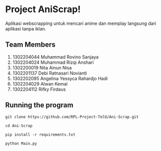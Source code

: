 # Project AniScrap!
Aplikasi webscrapping untuk mencari anime dan memplay langsung dari aplikasi tanpa iklan.

## Team Members
1. 1302204044 Muhammad Rovino Sanjaya
1. 1302204024 Muhammad Rizqi Anshari
1. 1302200019 Nita Ainun Nisa
1. 1302201137 Debi Ratnasari Novianti
1. 1302202095 Angelina Yessyca Rahardjo Hadi
1. 1302204029 Alwan Kemal
1. 1302204112 Rifky Firdaus

## Running the program
`git clone https://github.com/RPL-Project-TelU/Ani-Scrap.git`

`cd Ani-Scrap`

`pip install -r requirements.txt`

`python Main.py`

